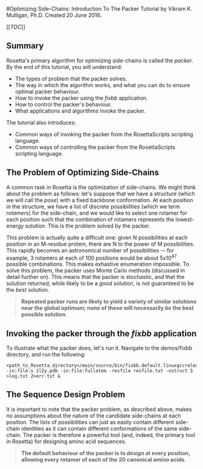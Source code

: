 #Optimizing Side-Chains: Introduction To The Packer
Tutorial by Vikram K. Mulligan, Ph.D.
Created 20 June 2016.

[[_TOC_]]

## Summary

Rosetta's primary algorithm for optimizing side-chains is called the <i>packer</i>.  By the end of this tutorial, you will understand:
- The types of problem that the packer solves.
- The way in which the algorithm works, and what you can do to ensure optimal packer behaviour.
- How to invoke the packer using the <i>fixbb</i> application.
- How to control the packer's behaviour.
- What applications and algorithms invoke the packer.

The tutorial also introduces:
- Common ways of invoking the packer from the RosettaScripts scripting language.
- Common ways of controlling the packer from the RosettaScripts scripting language.

## The Problem of Optimizing Side-Chains

A common task in Rosetta is the optimization of side-chains.  We might think about the problem as follows: let's suppose that we have a structure (which we will call the <i>pose</i>) with a fixed backbone conformation.  At each position in the structure, we have a list of discrete possibilities (which we term <i>rotamers</i>) for the side-chain, and we would like to select one rotamer for each position such that the combination of rotamers represents the lowest-energy solution.  This is the problem solved by the packer.

This problem is actually quite a difficult one: given N possibilities at each position in an M-residue protein, there are N to the power of M possibilities.  This rapidly becomes an astronomical number of possibilities -- for example, 3 rotamers at each of 100 positions would be about 5x10<sup>47</sup> possible combinations.  This makes exhastive enumeration impossible.  To solve this problem, the packer uses Monte Carlo methods (discussed in detail further on).  This means that the packer is stochastic, and that the solution returned, while likely to be a <i>good</i> solution, is not guaranteed to be the <i>best</i> solution.

> <b>Repeated packer runs are likely to yield a variety of similar solutions near the global optimum; none of these will necessarily <i>be</i> the best possible solution.</b>

## Invoking the packer through the <i>fixbb</i> application

To illustrate what the packer does, let's run it.  Navigate to the demos/fixbb directory, and run the following:

```
<path_to_Rosetta_directory>/main/source/bin/fixbb.default.linuxgccrelease -in:file:s 1l2y.pdb -in:file:fullatom -resfile resfile.txt -nstruct 5 >log.txt 2>err.txt &
```

## The Sequence Design Problem

It is important to note that the packer problem, as described above, makes no assumptions about the nature of the candidate side-chains at each position.  The lists of possibilities can just as easily contain different side-chain identities as it can contain different conformations of the same side-chain.  The packer is therefore a powerful tool (and, indeed, the primary tool in Rosetta) for designing amino acid sequences.
> <b>The default behaviour of the packer is to <i>design</i> at every position, allowing every rotamer of each of the 20 canonical amino acids.</b>

